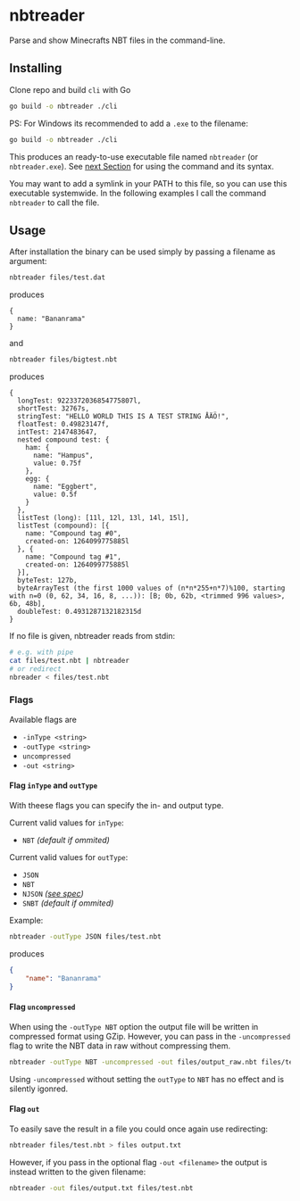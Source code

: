 # nbtreader

Parse and show Minecrafts NBT files in the command-line.

## Installing

Clone repo and build `cli` with Go

```sh
go build -o nbtreader ./cli
```

PS: For Windows its recommended to add a `.exe` to the filename:

```bash
go build -o nbtreader ./cli
```

This produces an ready-to-use executable file named `nbtreader` (or `nbtreader.exe`). See [next Section](#usage) for using the command and its syntax.

You may want to add a symlink in your PATH to this file, so you can use this executable systemwide. In the following examples I call the command `nbtreader` to call the file.

## Usage

After installation the binary can be used simply by passing a filename as argument:

```sh
nbtreader files/test.dat
```

produces

```
{
  name: "Bananrama"
}
```

and

```sh
nbtreader files/bigtest.nbt
```

produces

```
{
  longTest: 9223372036854775807l,
  shortTest: 32767s,
  stringTest: "HELLO WORLD THIS IS A TEST STRING ÅÄÖ!",
  floatTest: 0.49823147f,
  intTest: 2147483647,
  nested compound test: {
    ham: {
      name: "Hampus",
      value: 0.75f
    },
    egg: {
      name: "Eggbert",
      value: 0.5f
    }
  },
  listTest (long): [11l, 12l, 13l, 14l, 15l],
  listTest (compound): [{
    name: "Compound tag #0",
    created-on: 1264099775885l
  }, {
    name: "Compound tag #1",
    created-on: 1264099775885l
  }],
  byteTest: 127b,
  byteArrayTest (the first 1000 values of (n*n*255+n*7)%100, starting with n=0 (0, 62, 34, 16, 8, ...)): [B; 0b, 62b, <trimmed 996 values>, 6b, 48b],
  doubleTest: 0.4931287132182315d
}
```

If no file is given, nbtreader reads from stdin:

```sh
# e.g. with pipe
cat files/test.nbt | nbtreader
# or redirect
nbreader < files/test.nbt
```

### Flags

Available flags are

- `-inType <string>`
- `-outType <string>`
- `uncompressed`
- `-out <string>`

#### Flag `inType` and `outType`

With theese flags you can specify the in- and output type.

Current valid values for `inType`:
- `NBT` *(default if ommited)*

Current valid values for `outType`:
- `JSON`
- `NBT`
- `NJSON` *([see spec](https://docs.google.com/document/d/1efDB9wyMLU4uWPTGY_nWNxBviS85iuicB8251kGiu2k/edit?usp=drivesdk))*
- `SNBT` *(default if ommited)*

Example:

```sh
nbtreader -outType JSON files/test.nbt
```

produces

```json
{
	"name": "Bananrama"
}
```

#### Flag `uncompressed`

When using the `-outType NBT` option the output file will be written in compressed format using GZip. However, you can pass in the `-uncompressed` flag to write the NBT data in raw without compressing them.

```sh
nbtreader -outType NBT -uncompressed -out files/output_raw.nbt files/test.nbt
```

Using `-uncompressed` without setting the `outType` to `NBT` has no effect and is silently igonred.

#### Flag `out`

To easily save the result in a file you could once again use redirecting:

```sh
nbtreader files/test.nbt > files output.txt
```

However, if you pass in the optional flag `-out <filename>` the output is instead written to the given filename:

```sh
nbtreader -out files/output.txt files/test.nbt
```
